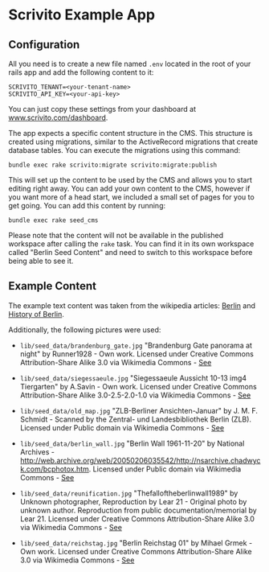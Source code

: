 # Scrivito Example App

## Configuration

All you need is to create a new file named `.env` located in the root of your
rails app and add the following content to it:

```
SCRIVITO_TENANT=<your-tenant-name>
SCRIVITO_API_KEY=<your-api-key>
```

You can just copy these settings from your dashboard at www.scrivito.com/dashboard.

The app expects a specific content structure in the CMS. This structure is
created using migrations, similar to the ActiveRecord migrations that create
database tables. You can execute the migrations using this command:

```
bundle exec rake scrivito:migrate scrivito:migrate:publish
```

This will set up the content to be used by the CMS and allows you to start
editing right away. You can add your own content to the CMS, however if you
want more of a head start, we included a small set of pages for you to get
going. You can add this content by running:

```
bundle exec rake seed_cms
```

Please note that the content will not be available in the published workspace
after calling the `rake` task. You can find it in its own workspace called
"Berlin Seed Content" and need to switch to this workspace before being able
to see it.

## Example Content

The example text content was taken from the wikipedia articles:
[Berlin](http://en.wikipedia.org/wiki/Berlin) and 
[History of Berlin](http://en.wikipedia.org/wiki/History_of_Berlin).

Additionally, the following pictures were used:

- `lib/seed_data/brandenburg_gate.jpg`
"Brandenburg Gate panorama at night" by Runner1928 - Own work. Licensed under Creative Commons Attribution-Share Alike 3.0 via Wikimedia Commons - [See](http://commons.wikimedia.org/wiki/File:Brandenburg_Gate_panorama_at_night.jpg#mediaviewer/File:Brandenburg_Gate_panorama_at_night.jpg)

- `lib/seed_data/siegessaeule.jpg`
"Siegessaeule Aussicht 10-13 img4 Tiergarten" by A.Savin - Own work. Licensed under Creative Commons Attribution-Share Alike 3.0-2.5-2.0-1.0 via Wikimedia Commons - [See](http://commons.wikimedia.org/wiki/File:Siegessaeule_Aussicht_10-13_img4_Tiergarten.jpg#mediaviewer/File:Siegessaeule_Aussicht_10-13_img4_Tiergarten.jpg)

- `lib/seed_data/old_map.jpg`
"ZLB-Berliner Ansichten-Januar" by J. M. F. Schmidt - Scanned by the Zentral- und Landesbibliothek Berlin (ZLB). Licensed under Public domain via Wikimedia Commons - [See](http://commons.wikimedia.org/wiki/File:ZLB-Berliner_Ansichten-Januar.jpg#mediaviewer/File:ZLB-Berliner_Ansichten-Januar.jpg)

- `lib/seed_data/berlin_wall.jpg`
"Berlin Wall 1961-11-20" by National Archives - http://web.archive.org/web/20050206035542/http://nsarchive.chadwyck.com/bcphotox.htm. Licensed under Public domain via Wikimedia Commons - [See](http://commons.wikimedia.org/wiki/File:Berlin_Wall_1961-11-20.jpg#mediaviewer/File:Berlin_Wall_1961-11-20.jpg)

- `lib/seed_data/reunification.jpg`
"Thefalloftheberlinwall1989" by Unknown photographer, Reproduction by Lear 21 - Original photo by unknown author. Reproduction from public documentation/memorial by Lear 21. Licensed under Creative Commons Attribution-Share Alike 3.0 via Wikimedia Commons - [See](http://commons.wikimedia.org/wiki/File:Thefalloftheberlinwall1989.JPG#mediaviewer/File:Thefalloftheberlinwall1989.JPG)

- `lib/seed_data/reichstag.jpg`
"Berlin Reichstag 01" by Mihael Grmek - Own work. Licensed under Creative Commons Attribution-Share Alike 3.0 via Wikimedia Commons - [See](http://commons.wikimedia.org/wiki/File:Berlin_Reichstag_01.jpg#mediaviewer/File:Berlin_Reichstag_01.jpg)
